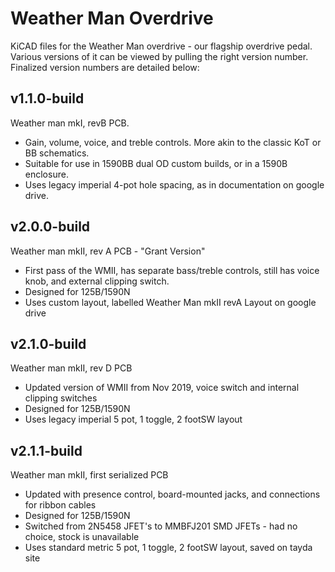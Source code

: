 # Weather Man Overdrive

KiCAD files for the Weather Man overdrive - our flagship overdrive pedal. Various versions of it can be viewed by pulling the right version number. Finalized version numbers are detailed below:

## v1.1.0-build
Weather man mkI, revB PCB. 
 - Gain, volume, voice, and treble controls. More akin to the classic KoT or BB schematics. 
 - Suitable for use in 1590BB dual OD custom builds, or in a 1590B enclosure.
 - Uses legacy imperial 4-pot hole spacing, as in documentation on google drive. 

## v2.0.0-build
Weather man mkII, rev A PCB - "Grant Version"
 - First pass of the WMII, has separate bass/treble controls, still has voice knob, and external clipping switch.
 - Designed for 125B/1590N
 - Uses custom layout, labelled Weather Man mkII revA Layout on google drive

## v2.1.0-build
Weather man mkII, rev D PCB
 - Updated version of WMII from Nov 2019, voice switch and internal clipping switches
 - Designed for 125B/1590N
 - Uses legacy imperial 5 pot, 1 toggle, 2 footSW layout

## v2.1.1-build
Weather man mkII, first serialized PCB
 - Updated with presence control, board-mounted jacks, and connections for ribbon cables
 - Designed for 125B/1590N
 - Switched from 2N5458 JFET's to MMBFJ201 SMD JFETs - had no choice, stock is unavailable
 - Uses standard metric 5 pot, 1 toggle, 2 footSW layout, saved on tayda site
